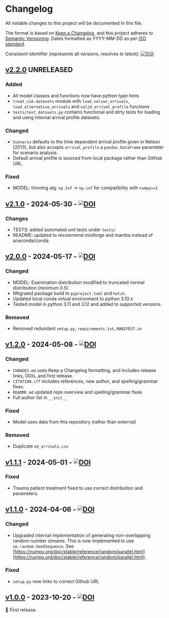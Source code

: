 # Changelog

All notable changes to this project will be documented in this file.

The format is based on [Keep a Changelog](https://keepachangelog.com/en/1.1.0/),
and this project adheres to [Semantic Versioning](https://semver.org/spec/v2.0.0.html). Dates formatted as YYYY-MM-DD as per [ISO standard](https://www.iso.org/iso-8601-date-and-time-format.html).

Consistent identifier (represents all versions, resolves to latest): [![DOI](https://zenodo.org/badge/DOI/10.5281/zenodo.10026326.svg)](https://doi.org/10.5281/zenodo.10026326)

## [v2.2.0]() UNRELEASED

### Added

* All model classes and functions now have python type hints
* `treat_sim.datasets` module with `load_nelson_arrivals`, `load_alternative_arrivals` and `valid_arrival_profile` functions
* `tests/test_datasets.py` contains functional and dirty tests for loading and using internal arrival profile datasets.

### Changed

* `Scenario` defaults to the time dependent arrival profile given in Nelson (2013), but also accepts `arrival_profile` a `pandas.DataFrame` parameter for scenario analysis. 
* Default arrival profile is sourced from local package rather than GitHub URL.

### Fixed

* MODEL: thinning alg: `np.Inf` -> `np.inf` for compatibility with `numpy>=2`

## [v2.1.0](https://github.com/pythonhealthdatascience/stars-treat-sim/releases/tag/v2.1.0) - 2024-05-30 - [![DOI](https://zenodo.org/badge/DOI/10.5281/zenodo.11396022.svg)](https://doi.org/10.5281/zenodo.11396022)

### Changes

* TESTS: added automated unit tests under `tests/`
* README: updated to recommend miniforge and mamba instead of anaconda/conda.

## [v2.0.0](https://github.com/pythonhealthdatascience/stars-treat-sim/releases/tag/v2.0.0) - 2024-05-17 - [![DOI](https://zenodo.org/badge/DOI/10.5281/zenodo.11210422.svg)](https://doi.org/10.5281/zenodo.11210422)

### Changed

* MODEL: Examination distribution modified to truncated normal distribution (minimum 0.5)
* Mitgrated package build to `pyproject.toml` and `hatch`. 
* Updated local conda virtual environment to python 3.10.x 
* Tested model in python 3.11 and 3.12 and added to supported versions.

### Removed

* Removed redundant `setup.py`, `requirements.txt`, `MANIFEST.in`


## [v1.2.0](https://github.com/pythonhealthdatascience/stars-treat-sim/releases/tag/v1.2.0) - 2024-05-08 - [![DOI](https://zenodo.org/badge/DOI/10.5281/zenodo.11146209.svg)](https://doi.org/10.5281/zenodo.11146209)

### Changed

* `CHANGES.md` uses Keep a Changelog formatting, and includes release links, DOIs, and first release.
* `CITATION.cff` includes references, new author, and spelling/grammar fixes.
* `README.md` updated repo overview and spelling/grammar fixes
* Full author list in `__init__`

### Fixed

* Model uses data from this repository (rather than external)

### Removed

* Duplicate `ed_arrivals.csv`

## [v1.1.1](https://github.com/pythonhealthdatascience/stars-treat-sim/releases/tag/v1.1.1) - 2024-05-01 - [![DOI](https://zenodo.org/badge/DOI/10.5281/zenodo.11098944.svg)](https://doi.org/10.5281/zenodo.11098944)

### Fixed

* Trauma patient treatment fixed to use correct distribution and parameters.

## [v1.1.0](https://github.com/pythonhealthdatascience/stars-treat-sim/releases/tag/v1.1.0) - 2024-04-06 - [![DOI](https://zenodo.org/badge/DOI/10.5281/zenodo.10936052.svg)](https://doi.org/10.5281/zenodo.10936052)

### Changed

* Upgraded internal implementation of generating non-overlapping random number streams. This is now implemented to use `np.random.SeedSequence`. See [https://numpy.org/doc/stable/reference/random/parallel.html](https://numpy.org/doc/stable/reference/random/parallel.html).

### Fixed

* `setup.py` now links to correct Github URL

## [v1.0.0](https://github.com/pythonhealthdatascience/stars-treat-sim/releases/tag/v1.0.0) - 2023-10-20 - [![DOI](https://zenodo.org/badge/DOI/10.5281/zenodo.10026327.svg)](https://doi.org/10.5281/zenodo.10026327)

:seedling: First release.